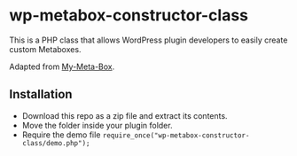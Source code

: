 # wp-metabox-constructor-class

This is a PHP class that allows WordPress plugin developers to easily create custom Metaboxes.  

Adapted from [My-Meta-Box](https://github.com/bainternet/My-Meta-Box).

## Installation

- Download this repo as a zip file and extract its contents.
- Move the folder inside your plugin folder.
- Require the demo file `require_once("wp-metabox-constructor-class/demo.php");`